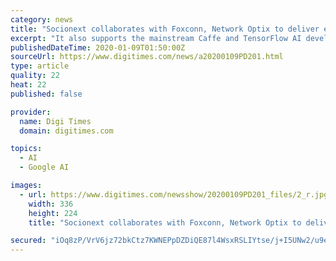 ```yaml
---
category: news
title: "Socionext collaborates with Foxconn, Network Optix to deliver edge-AI solutions for retail, manufacturing"
excerpt: "It also supports the mainstream Caffe and TensorFlow AI development frameworks, so no additional learning time is required, Socionext said. In order to support additional computational off-loading of real-time applications, Foxconn will be pre-installing the Network Optix's Witness VMS to the BOXiedge server for optimization. Additionally ..."
publishedDateTime: 2020-01-09T01:50:00Z
sourceUrl: https://www.digitimes.com/news/a20200109PD201.html
type: article
quality: 22
heat: 22
published: false

provider:
  name: Digi Times
  domain: digitimes.com

topics:
  - AI
  - Google AI

images:
  - url: https://www.digitimes.com/newsshow/20200109PD201_files/2_r.jpg
    width: 336
    height: 224
    title: "Socionext collaborates with Foxconn, Network Optix to deliver edge-AI solutions for retail, manufacturing"

secured: "iOq8zP/VrV6jz72bkCtz7KWNEPpDZDiQE87l4WsxRSLIYtse/j+I5UNw2/u9eOoVzCInj5EIQbeCIkZm3TVcZoeTswYIr10u27jipXK4Ur5f7XturxVGLv+IBBfpO5Oud3Jv+10Cw2wGP3MH5SyfWG/TdfNLONIyoF/QXavg175khPlsLsX9pgNUYDSgwMYT54qCwYkYKbf7mne9jOgoox/VLAo4sbdyoDHSa7w4Y4UTeIDXldrf1ZMhPnfQwIqnKKsh4hdHY60ayd5uaUvPaTROuicMQIDUIa3ztnYwoYA=;6ImBrFTSmiSht7NGRI0DtA=="
---
```


